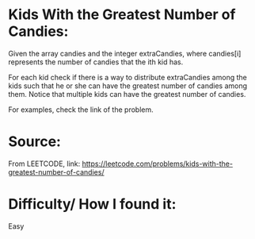 # Kids With the Greatest Number of Candies:
Given the array candies and the integer extraCandies, where candies[i] represents the number of candies that the ith kid has.

For each kid check if there is a way to distribute extraCandies among the kids such that he or she can have the greatest number of candies among them. Notice that multiple kids can have the greatest number of candies.

For examples, check the link of the problem.
# Source:
From LEETCODE, link: https://leetcode.com/problems/kids-with-the-greatest-number-of-candies/
# Difficulty/ How I found it:
Easy
